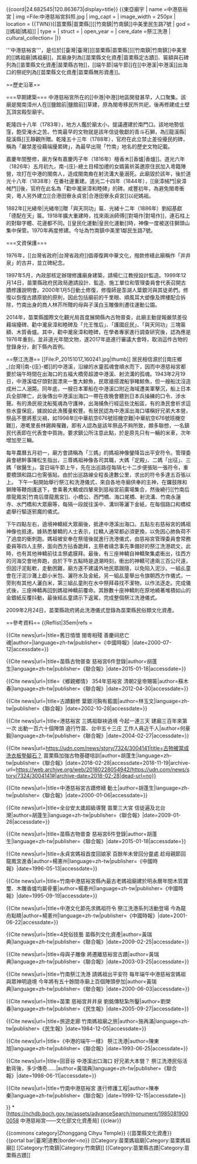 {{coord|24.682545|120.863673|display=title}}
{{東亞廟宇
| name =中港慈裕宮
| img =File:中港慈裕宮斜照.jpg
| img_capt = 
| image_width = 250px
| location = {{TWN}}[[苗栗縣|苗栗縣]][[竹南鎮|竹南鎮]]中美里民生路7號
| god =[[媽祖|媽祖]]
| type = 
| struct = 
| open_year =
| cere_date =祭江洗港
| cultural_collection= 
|}}

'''中港慈裕宮'''，是位於[[臺灣|臺灣]][[苗栗縣|苗栗縣]][[竹南鎮|竹南鎮]]中美里的[[媽祖廟|媽祖廟]]，其廟身列為[[苗栗縣文化資產|苗栗縣定古蹟]]、匾額與石碑列為[[苗栗縣文化資產|苗栗縣古物]]，[[端午節|端午節]]在[[中港溪|中港溪]]出海口的祭祀列為[[苗栗縣文化資產|苗栗縣無形資產]]。

==歷史沿革==

===早期建築===
中港慈裕宮所在的[[中港|中港]]地區開發甚早，人口聚集<ref name="2000-07-12"/>。該廟是閩南漳州人在[[鹽館前|鹽館前]]草建<ref name="楊憲州2"/>，原為閩粵移民所共祀<ref name="楊憲州3"/>，後再修建成土壁瓦頂宮殿型廟宇<ref name="楊憲州2"/>。

乾隆四十八年（1783年），地方人鑑於廟太小，提議遷建於南門口<ref name="楊憲州2"/>。該地地勢低窪，飽受淹水之苦<ref name="蘇木春"/>。竹南最早的文物就是該年信徒敬獻的青斗石獅<ref name="胡蓬生2"/>，為[[龍溪縣|龍溪縣]]<ref name="施再滿"/>王靜觀所贈<ref name="蘇木春"/><ref name="施再滿"/>。乾隆五十三年（1788年），官府在此立禁止差役擾民的碑，稱為「嚴禁差役藉端擾累碑」，為最早出現「竹南」地名的歷史文物記載<ref name="蘇木春"/><ref name="胡蓬生2"/>。

嘉慶年間整修<ref name="楊憲州2"/>，廟方保有嘉慶丙子年（1816年）檀香木[[香爐|香爐]]<ref name="施再滿"/>。道光六年（1826年）五月初九，南-{庄}-總土目樟加禮的女婿黃祈英邀原住民加入粵籍陣營，攻打在中港的閩南人，造成閩南裔在射流溝大量溺死<ref name="2000-07-12"/>。此廟毀於該年<ref name="楊憲州2"/><ref name="蘇木春"/>，後於道光十八年（1838年）在番社邊重建<ref name="楊憲州2"/>。道光二十四年（1844年），[[泉漳械鬥|泉漳械鬥]]後，官府在此名為「勸中瀧泉漳和睦碑」的碑<ref name="蘇木春"/>。咸豐初年，為避免閩粵衝突，粵人另外建立[[合港田寮永貞宮|合港田寮永貞宮]]以祀媽祖<ref name="楊憲州3"/>。

1882年[[光緒帝|光緒帝]]贈「與天同功」匾<ref name="蘇木春"/>、光緒十二年（1886年）劉紹基獻「德配在天」匾<ref name="施再滿"/>。1918年擴大重建時，找來兩派師傅[[對場作|對場作]]，連石柱上的對聯字體、花邊都不同<ref name="蘇木春"/>。[[皇民化運動|皇民化運動]]時，神像一度被送往獅頭山集中保管<ref name="楊憲州3"/>。1970年再度修建<ref name="楊憲州2"/>。今址為竹南鎮中美里1鄰民生路7號<ref name="胡蓬生2"/>。

===文資保護===

1976年，[[台灣省政府|台灣省政府]]倡導復興中華文化，撥款修繕此廟稱作「井井泉」的古井，並立碑紀念<ref name="劉榮春"/>。

1997年5月，內政部核定辦理修護廟身建築，請楊仁江教授設計監造<ref name="陳奉秦"/><ref name="胡蓬生3"/>。1999年12月14日，苗栗縣政府民政局邀請設計、監造、施工單位和管理委員會代表召開古蹟修護說明會<ref name="陳奉秦"/>。2000年1月5日動土修復<ref name="胡蓬生3"/>，修復師是澎湖人葉銀河與其徒弟們<ref name="林玉文"/>。修復以恢復古蹟原貌的原則，因此包括廟前的千里眼、順風耳大塑像及牌樓配合拆除，竹南出身的商人林芥所贈的母與子漢白玉雕像則遷往運動公園<ref name="黃瑞典1"/>。

2014年，苗栗縣國際文化觀光局首度展開縣內古物普查，此廟主動提報嚴禁差役藉端擾碑、勸中瀧泉漳和睦碑及「允王惟后」、「護國庇民」、「與天同功」三塊匾額、木質香爐<ref name="胡蓬生1"/>。其中，勸中瀧泉漳和睦碑，在學者專家進行調查研究後，認為應是1976年重刻，並非道光年間文物，遂2017年底進行審議大會時，取消這件古物的登錄身分，創下縣內首例<ref name="胡蓬生4"/>。

==祭江洗港==
[[File:P_20151017_160241.jpg|thumb]]
居民相信源於[[南庄鄉_(台灣)|南-{庄}-鄉]]的中港溪，沿線的水靈孤魂會順水而下，因而中港慈裕宮都要於端午時間在出海口的五福大橋旁超渡中港溪、射流溝的孤魂。1943年2月19日，中港溪塭仔頭對面漂來一隻大鯨魚，民眾搶搭渡船爭睹鯨魚，但一艘船沈沒造成卅二人溺斃。同年底，一艘日本軍船在中港溪口附近海域遭美軍擊沉，船上日本兵全部陣亡，此後傳出中港溪出海口一帶在夜晚會聽到日本兵操練的口令、涉水聲。有的漁民視沈船冤魂為守護神，出海捕魚行經這些沈船區，有的漁民會祈求這些水靈保庇，據說如此漁獲量較豐。有居民認為中港溪出海口堪稱好兄弟大本營，祭品不豐將惹災禍，如1998年[[中華航空676號班機空難|中華航空676號班機空難]]，港墘里長林錫興罹難，即有人認為是該年祭品不夠所致，頗多聯想，一名鎮民代表即在代表會中質詢，要求鎮公所注意此點，於是原先只有一輛的米車，次年增加至三輛。<ref name="黃瑞典4"/>

每年農曆五月初一，廟方會請稱為「三媽」的媽祖神像鑾降旨出平安符令<ref name="黃瑞典2"/>。管理委員會總幹事陳松生指出，三尊媽祖神像各司其職，大媽「定殿」、二媽「出征」、三媽「做醫生」<ref name="何豪毅"/>。當日端午節上午，先在出巡路徑每隔七十二步便張貼一張符令，重要橋頭和路口也需張貼，由於出巡路線全程長達數公里，求出的符令多達五百張以上<ref name="楊憲州1"/>。 下午一點開始舉行祭江和洗港儀式，來自各地寺廟供奉的主神，在鑼鼓隊和獅陣等鞭炮護送下，會乘著大轎或四輦來到慈裕宮前廣場集合，然後繞行[[竹南后厝龍鳳宮|竹南后厝龍鳳宮]]、小橋公、西門橋、海口尾橋、射流溝、竹南永蓮寺、水門橋和大眾廟等，每隔一段就往溪中、溝圳等灑下金紙，在每個路口和橋樑處舉行驅逐邪魔的儀式<ref name="陳東旭"/>。

下午四點左右，遶境神轎經大眾廟後，抵達中港溪出海口。五點左右慈裕宮的媽祖神像也抵達。據熟悉輦轎的人士表示，扛轎人通常都必須更換，以免因心肺負荷不了過度的衝刺跑。媽祖被安奉在祭壇後就進行洗港儀式，由慈裕宮管理委員會常務委員等四人主祭，面向西方拈香跪拜，主祭者禱念事先準備好的祭江洗港疏文，此時，也有其他神轎前往主祭處膜拜。最後，有三座神轎自神轎聚集處衝出，往西方的河海交會地奔跑，由於下午五點時是退潮時刻，衝出的神轎可達兩三百公尺遠，但因汙泥鬆軟，走動困難，廟方遂不建議外地民眾跟隨，以免陷入泥沙。一組乩童會在汙泥沙灘上獻小米包、灑符水及金紙，另一組乩童舉出令旗朝西方作儀式，一旁則有其他人灑白米，第三組乩童則在水中祭拜尋找不潔物，以作法逐走。完成儀式後，三座神轎再回到媽祖神轎前覆命。其餘數十座神轎則在原地繞著堆積如山的金銀紙反覆抖動，最後經乩童請示下返駕，完成整個祭江洗港儀式。<ref name="陳東旭"/>

2009年2月24日，苗栗縣政府將此洗港儀式登錄為苗栗縣民俗類文化資產<ref name="黃瑞典3"/>。

==參考資料==
{{Reflist|35em|refs =

<ref name="2000-07-12">{{Cite news|url=|title=舊日情懷 閩粵相殘 善慶祠悲亡魂|author=|language=zh-tw|publisher=《中國時報》|date=2000-07-12|accessdate=}}</ref>

<ref name="胡蓬生1">{{Cite news|url=|title=苗縣古物普查 慈裕宮6件登錄|author=胡蓬生|language=zh-tw|publisher=《聯合報》|date=2015-01-18|accessdate=}}</ref>


<ref name="蘇木春">{{Cite news|url=|title=《鄉親鄉情》 354年慈裕宮 清朝2皇帝賜匾|author=蘇木春|language=zh-tw|publisher=《聯合報》|date=2012-04-30|accessdate=}}</ref>

<ref name="林玉文">{{Cite news|url=|title=古蹟翻修 葉銀河胸有藍圖|author=林玉文|language=zh-tw|publisher=《聯合報》|date=2002-10-28|accessdate=}}</ref>

<ref name="何豪毅">{{Cite news|url=|title=港慈裕宮 三媽祖聯袂遶境 今起一連三天 建廟三百年來第一次 出動一百六十個陣頭 遶行竹苗、台中五十三庄 工作人員近千人|author=何豪毅|language=zh-tw|publisher=《聯合報》|date=2004-02-27|accessdate=}}</ref>

<ref name="胡蓬生4">{{Cite news|url=https://udn.com/news/story/7324/3004141|title=古物被當成洗衣板墊腳石？ 苗栗縣加強古物基礎培訓|author=胡蓬生|language=zh-tw|publisher=《聯合報》|date=2018-02-28|accessdate=2018-11-19|archive-url=https://web.archive.org/web/20180228054942/https://udn.com/news/story/7324/3004141#|archive-date=2018-02-28|dead-url=no}}</ref>

<ref name="胡蓬生3">{{Cite news|url=|title=中港慈裕宮古蹟修繕 動土|author=胡蓬生|language=zh-tw|publisher=《聯合報》|date=2000-01-06|accessdate=}}</ref>

<ref name="胡蓬生2">{{Cite news|url=|title=全台安太歲超級導覽 苗栗三大宮 信徒遍及北台灣|author=胡蓬生|language=zh-tw|publisher=《聯合報》|date=2009-01-26|accessdate=}}</ref>

<ref name="胡蓬生1">{{Cite news|url=|title=苗縣古物普查 慈裕宮6件登錄|author=胡蓬生|language=zh-tw|publisher=《聯合報》|date=2015-01-18|accessdate=}}</ref>


<ref name="楊憲州3">{{Cite news|url=|title=永貞宮媽祖首度回娘家 百餘年未曾回分靈處 趁母親節回龍鳳宮進香|author=楊憲州|language=zh-tw|publisher=《中國時報》|date=1996-05-13|accessdate=}}</ref>

<ref name="楊憲州2">{{Cite news|url=|title=竹南中港慈裕宮縣內最古老媽祖廟建於明永曆年間木質寶璽、木雕香爐均屬骨董|author=楊憲州|language=zh-tw|publisher=《中國時報》|date=1995-09-19|accessdate=}}</ref>

<ref name="楊憲州1">{{Cite news|url=|title=中港文化節先求媽祖符令 祭江洗港系列活動登場 今為龍舟點睛|author=楊憲州|language=zh-tw|publisher=《中國時報》|date=2001-06-22|accessdate=}}</ref>

<ref name="黃瑞典3">{{Cite news|url=|title=4民俗技藝 苗縣列文化資產|author=黃瑞典|language=zh-tw|publisher=《聯合報》|date=2009-02-25|accessdate=}}</ref>

<ref name="黃瑞典1">{{Cite news|url=|title=母與子雕像 將遷離慈裕宮古蹟|author=黃瑞典|language=zh-tw|publisher=《聯合報》|date=2003-03-25|accessdate=}}</ref>

<ref name="黃瑞典2">{{Cite news|url=|title=竹南祭江洗港 請媽祖出平安符 每年端午中港慈裕宮媽祖與眾神明遶境 今年將有五十餘間寺廟上百個陣頭參加|author=黃瑞典|language=zh-tw|publisher=《聯合報》|date=2000-06-03|accessdate=}}</ref>

<ref name="劉榮春">{{Cite news|url=|title=苗栗 慈裕宮井井泉 劉銘傳駐紮所鑿|author=劉榮春|language=zh-tw|publisher=《民生報》|date=2005-09-27|accessdate=}}</ref>

<ref name="施再滿">{{Cite news|url=|title=旅遊走廊 竹南媽祖廟之旅|author=施再滿|language=zh-tw|publisher=《民生報》|date=1984-12-05|accessdate=}}</ref>

<ref name="陳東旭">{{Cite news|url=|title=《中港的端午一樣》 祭江洗港|author=陳東旭|language=zh-tw|publisher=《聯合報》|date=1993-06-25|accessdate=}}</ref>

<ref name="黃瑞典4">{{Cite news|url=|title=回音谷 中港溪出口海口 好兄弟大本營？ 祭江洗港民俗活動背後，多少傳奇……|author=黃瑞典|language=zh-tw|publisher=《聯合報》|date=1998-06-11|accessdate=}}</ref>

<ref name="陳奉秦">{{Cite news|url=|title=竹南中港慈裕宮 進行修護工程|author=陳奉秦|language=zh-tw|publisher=《聯合報》|date=1999-12-15|accessdate=}}</ref>

}}
*[https://nchdb.boch.gov.tw/assets/advanceSearch/monument/19850819000058 中港慈裕宮——文化部文化資產局]
{{clear}}

{{commons category|Zhonggang Cihyu Temple}}
{{苗栗縣文化資產}}
{{portal bar|臺灣|道教|border=no}}
[[Category:苗栗媽祖廟|Category:苗栗媽祖廟]]
[[Category:竹南鎮|Category:竹南鎮]]
[[Category:苗栗縣古蹟|Category:苗栗縣古蹟]]